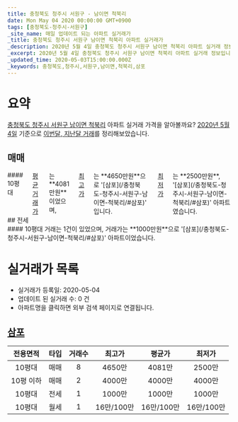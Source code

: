 ```yaml
---
title: 충청북도 청주시 서원구 - 남이면 척북리
date: Mon May 04 2020 00:00:00 GMT+0900
tags: [충청북도-청주시-서원구]
_site_name: 매일 업데이트 되는 아파트 실거래가
_title: 충청북도 청주시 서원구 남이면 척북리 아파트 실거래가
_description: 2020년 5월 4일 충청북도 청주시 서원구 남이면 척북리 아파트 실거래 정보입니다. 1건 아파트 정보가 있습니다.
_excerpt: 2020년 5월 4일 충청북도 청주시 서원구 남이면 척북리 아파트 실거래 정보입니다. 1건 아파트 정보가 있습니다.
_updated_time: 2020-05-03T15:00:00.000Z
_keywords: 충청북도,청주시,서원구,남이면,척북리,삼포
---
```





# 요약
<ins>충청북도 청주시 서원구 남이면 척북리</ins> 아파트 실거래 가격을 알아볼까요? <ins>2020년 5월 4일</ins> 기준으로 <ins>이번달, 지난달 거래</ins>를 정리해보았습니다.

## 매매
<div class="container">
<div class="twelve columns" markdown="1">
#### 10평대
<ins>평균 거래가</ins>는 **4081만원**이었으며, <ins>최고가</ins>는 **4650만원**으로 '[삼포](/충청북도-청주시-서원구-남이면-척북리/#삼포)' 입니다. <ins>최저가</ins>는 **2500만원**, '[삼포](/충청북도-청주시-서원구-남이면-척북리/#삼포)' 아파트였습니다.
</div>
</div>
## 전세
<div class="container">
<div class="twelve columns" markdown="1">
#### 10평대
거래는 1건이 있었으며, 거래가는 **1000만원**으로 '[삼포](/충청북도-청주시-서원구-남이면-척북리/#삼포)' 아파트이었습니다.
</div>
</div>



# 실거래가 목록
- 실거래가 등록일: 2020-05-04
- 업데이트 된 실거래 수: 0 건
- 아파트명을 클릭하면 외부 검색 페이지로 연결됩니다.

## [삼포](#삼포)

|전용면적|타입|거래수|최고가|평균가|최저가|
|:---:|:---:|:---:|:---:|:---:|:---:|
|10평대|<span class="deal-type-1">매매</span>|8|4650만|4081만|2500만|
|10평 이하|<span class="deal-type-1">매매</span>|2|4000만|4000만|4000만|
|10평대|<span class="deal-type-2">전세</span>|1|1000만|1000만|1000만|
|10평대|<span class="deal-type-3">월세</span>|1|16만/100만|16만/100만|16만/100만|

<br/>



